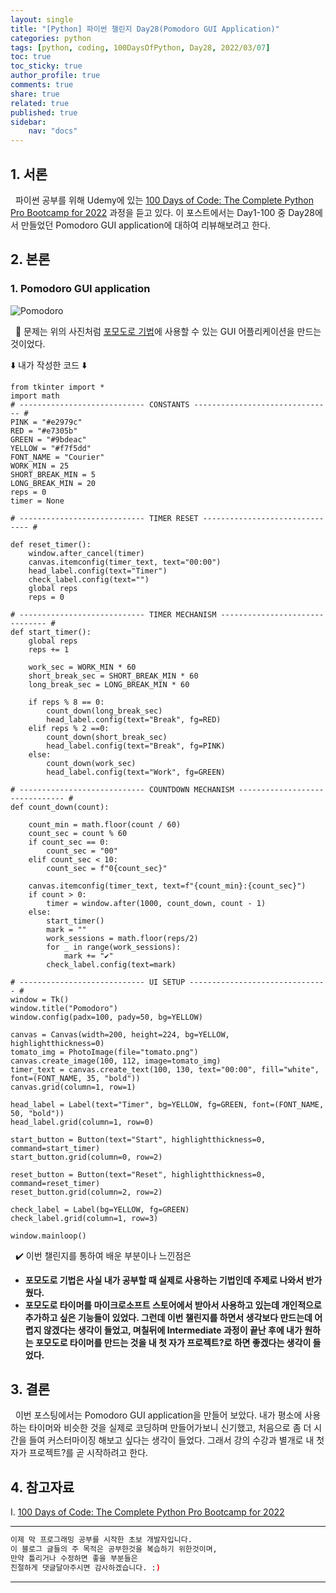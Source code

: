 ```yaml
---
layout: single
title: "[Python] 파이썬 챌린지 Day28(Pomodoro GUI Application)"
categories: python
tags: [python, coding, 100DaysOfPython, Day28, 2022/03/07]
toc: true
toc_sticky: true
author_profile: true
comments: true
share: true
related: true
published: true
sidebar: 
    nav: "docs"
---
```


## 1. 서론

&nbsp;&nbsp;파이썬 공부를 위해 Udemy에 있는 [100 Days of Code: The Complete Python Pro Bootcamp for 2022](https://www.udemy.com/course/100-days-of-code/) 과정을 듣고 있다. 이 포스트에서는 Day1-100 중 Day28에서 만들었던 Pomodoro GUI application에 대하여 리뷰해보려고 한다.

## 2. 본론

### 1. Pomodoro GUI application

![Pomodoro](https://user-images.githubusercontent.com/97603503/156974486-7c500a2a-87e7-4c15-a34a-ed5d79fa8877.png)

&nbsp;&nbsp;🤔 문제는 위의 사진처럼 [포모도로 기법](https://ko.wikipedia.org/wiki/%ED%8F%AC%EB%AA%A8%EB%8F%84%EB%A1%9C_%EA%B8%B0%EB%B2%95)에 사용할 수 있는 GUI 어플리케이션을 만드는 것이었다.

⬇️ 내가 작성한 코드 ⬇️

```
from tkinter import *
import math
# ---------------------------- CONSTANTS ------------------------------- #
PINK = "#e2979c"
RED = "#e7305b"
GREEN = "#9bdeac"
YELLOW = "#f7f5dd"
FONT_NAME = "Courier"
WORK_MIN = 25
SHORT_BREAK_MIN = 5
LONG_BREAK_MIN = 20
reps = 0
timer = None

# ---------------------------- TIMER RESET ------------------------------- # 

def reset_timer():
    window.after_cancel(timer)
    canvas.itemconfig(timer_text, text="00:00")
    head_label.config(text="Timer")
    check_label.config(text="")
    global reps
    reps = 0

# ---------------------------- TIMER MECHANISM ------------------------------- # 
def start_timer():
    global reps
    reps += 1
    
    work_sec = WORK_MIN * 60
    short_break_sec = SHORT_BREAK_MIN * 60
    long_break_sec = LONG_BREAK_MIN * 60
    
    if reps % 8 == 0:
        count_down(long_break_sec)
        head_label.config(text="Break", fg=RED)
    elif reps % 2 ==0:
        count_down(short_break_sec)
        head_label.config(text="Break", fg=PINK)
    else:
        count_down(work_sec)
        head_label.config(text="Work", fg=GREEN)

# ---------------------------- COUNTDOWN MECHANISM ------------------------------- # 
def count_down(count):
    
    count_min = math.floor(count / 60)
    count_sec = count % 60
    if count_sec == 0:
        count_sec = "00"
    elif count_sec < 10:
        count_sec = f"0{count_sec}"
    
    canvas.itemconfig(timer_text, text=f"{count_min}:{count_sec}")
    if count > 0:
        timer = window.after(1000, count_down, count - 1)
    else:
        start_timer()
        mark = ""
        work_sessions = math.floor(reps/2)
        for _ in range(work_sessions):
            mark += "✔️"
        check_label.config(text=mark)

# ---------------------------- UI SETUP ------------------------------- #
window = Tk()
window.title("Pomodoro")
window.config(padx=100, pady=50, bg=YELLOW)

canvas = Canvas(width=200, height=224, bg=YELLOW, highlightthickness=0)
tomato_img = PhotoImage(file="tomato.png")
canvas.create_image(100, 112, image=tomato_img)
timer_text = canvas.create_text(100, 130, text="00:00", fill="white", font=(FONT_NAME, 35, "bold"))
canvas.grid(column=1, row=1)

head_label = Label(text="Timer", bg=YELLOW, fg=GREEN, font=(FONT_NAME, 50, "bold"))
head_label.grid(column=1, row=0)

start_button = Button(text="Start", highlightthickness=0, command=start_timer)
start_button.grid(column=0, row=2)

reset_button = Button(text="Reset", highlightthickness=0, command=reset_timer)
reset_button.grid(column=2, row=2)

check_label = Label(bg=YELLOW, fg=GREEN)
check_label.grid(column=1, row=3)

window.mainloop()
```  

&nbsp;&nbsp;✔️ 이번 챌린지를 통하여 배운 부분이나 느낀점은
- <b>포모도로 기법은 사실 내가 공부할 때 실제로 사용하는 기법인데 주제로 나와서 반가웠다.</b>
- <b>포모도로 타이머를 마이크로소프트 스토어에서 받아서 사용하고 있는데 개인적으로 추가하고 싶은 기능들이 있었다. 그런데 이번 챌린지를 하면서 생각보다 만드는데 어렵지 않겠다는 생각이 들었고, 며칠뒤에 Intermediate 과정이 끝난 후에 내가 원하는 포모도로 타이머를 만드는 것을 내 첫 자가 프로젝트?로 하면 좋겠다는 생각이 들었다. </b>
  
## 3. 결론

&nbsp;&nbsp;이번 포스팅에서는 Pomodoro GUI application을 만들어 보았다. 내가 평소에 사용하는 타이머와 비슷한 것을 실제로 코딩하며 만들어가보니 신기했고, 처음으로 좀 더 시간을 들여 커스터마이징 해보고 싶다는 생각이 들었다. 그래서 강의 수강과 별개로 내 첫 자가 프로젝트?를 곧 시작하려고 한다.

## 4. 참고자료

Ⅰ. [100 Days of Code: The Complete Python Pro Bootcamp for 2022](https://www.udemy.com/course/100-days-of-code/)

---

```bash
이제 막 프로그래밍 공부를 시작한 초보 개발자입니다.
이 블로그 글들의 주 목적은 공부한것을 복습하기 위한것이며, 
만약 틀리거나 수정하면 좋을 부분들은
친절하게 댓글달아주시면 감사하겠습니다. :)
```

---